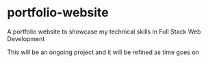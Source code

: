 # portfolio-website
A portfolio website to showcase my technical skills in Full Stack Web Development

This will be an ongoing project and it will be refined as time goes on